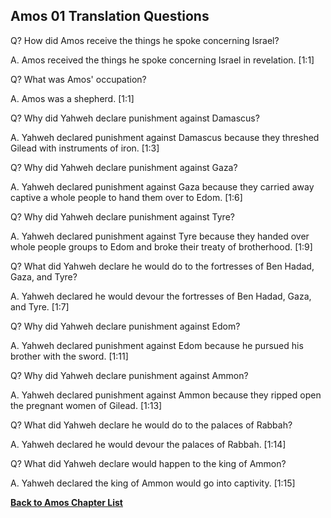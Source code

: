 ## Amos 01 Translation Questions ##

Q? How did Amos receive the things he spoke concerning Israel?

A. Amos received the things he spoke concerning Israel in revelation. [1:1]

Q? What was Amos' occupation?

A. Amos was a shepherd. [1:1]

Q? Why did Yahweh declare punishment against Damascus?

A. Yahweh declared punishment against Damascus because they threshed Gilead with instruments of iron. [1:3]

Q? Why did Yahweh declare punishment against Gaza?

A. Yahweh declared punishment against Gaza because they carried away captive a whole people to hand them over to Edom. [1:6]

Q? Why did Yahweh declare punishment against Tyre?

A. Yahweh declared punishment against Tyre because they handed over whole people groups to Edom and broke their treaty of brotherhood. [1:9]

Q? What did Yahweh declare he would do to the fortresses of Ben Hadad, Gaza, and Tyre?

A. Yahweh declared he would devour the fortresses of Ben Hadad, Gaza, and Tyre. [1:7]

Q? Why did Yahweh declare punishment against Edom?

A. Yahweh declared punishment against Edom because he pursued his brother with the sword. [1:11]

Q? Why did Yahweh declare punishment against Ammon?

A. Yahweh declared punishment against Ammon because they ripped open the pregnant women of Gilead. [1:13]

Q? What did Yahweh declare he would do to the palaces of Rabbah?

A. Yahweh declared he would devour the palaces of Rabbah. [1:14]

Q? What did Yahweh declare would happen to the king of Ammon?

A. Yahweh declared the king of Ammon would go into captivity. [1:15]

__[Back to Amos Chapter List](./)__

